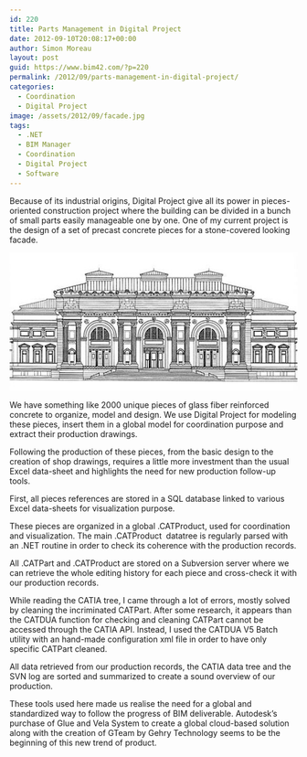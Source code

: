 ```yaml
---
id: 220
title: Parts Management in Digital Project
date: 2012-09-10T20:08:17+00:00
author: Simon Moreau
layout: post
guid: https://www.bim42.com/?p=220
permalink: /2012/09/parts-management-in-digital-project/
categories:
  - Coordination
  - Digital Project
image: /assets/2012/09/facade.jpg
tags:
  - .NET
  - BIM Manager
  - Coordination
  - Digital Project
  - Software
---
```

Because of its industrial origins, Digital Project give all its power in pieces-oriented construction project where the building can be divided in a bunch of small parts easily manageable one by one. One of my current project is the design of a set of precast concrete pieces for a stone-covered looking facade.

![facade](/assets/2012/09/facade.jpg)

We have something like 2000 unique pieces of glass fiber reinforced concrete to organize, model and design. We use Digital Project for modeling these pieces, insert them in a global model for coordination purpose and extract their production drawings.

Following the production of these pieces, from the basic design to the creation of shop drawings, requires a little more investment than the usual Excel data-sheet and highlights the need for new production follow-up tools.

First, all pieces references are stored in a SQL database linked to various Excel data-sheets for visualization purpose.

These pieces are organized in a global .CATProduct, used for coordination and visualization. The main .CATProduct  datatree is regularly parsed with an .NET routine in order to check its coherence with the production records.

All .CATPart and .CATProduct are stored on a Subversion server where we can retrieve the whole editing history for each piece and cross-check it with our production records.
  
While reading the CATIA tree, I came through a lot of errors, mostly solved by cleaning the incriminated CATPart. After some research, it appears than the CATDUA function for checking and cleaning CATPart cannot be accessed through the CATIA API. Instead, I used the CATDUA V5 Batch utility with an hand-made configuration xml file in order to have only specific CATPart cleaned.

All data retrieved from our production records, the CATIA data tree and the SVN log are sorted and summarized to create a sound overview of our production.

These tools used here made us realise the need for a global and standardized way to follow the progress of BIM deliverable. Autodesk’s purchase of Glue and Vela System to create a global cloud-based solution along with the creation of GTeam by Gehry Technology seems to be the beginning of this new trend of product.